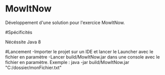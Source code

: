 # MowItNow

Développement d'une solution pour l'exercice MowItNow.

#Spécificités

Nécéssite Java 8

#Lancement
-Importer le projet sur un IDE et lancer le Launcher avec le fichier en paramètre
-Lancer build/MowItNow.jar dans une console avec le fichier en paramètre. Exemple : java -jar build/MowItNow.jar "C:/dossier/monFichier.txt"
